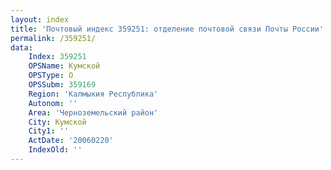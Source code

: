 ```yaml
---
layout: index
title: 'Почтовый индекс 359251: отделение почтовой связи Почты России'
permalink: /359251/
data:
    Index: 359251
    OPSName: Кумской
    OPSType: О
    OPSSubm: 359169
    Region: 'Калмыкия Республика'
    Autonom: ''
    Area: 'Черноземельский район'
    City: Кумской
    City1: ''
    ActDate: '20060220'
    IndexOld: ''
---
```

